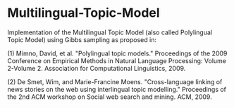 # Multilingual-Topic-Model
Implementation of the Multilingual Topic Model (also called Polylingual Topic Model) using Gibbs sampling as proposed in:

(1) Mimno, David, et al. "Polylingual topic models." Proceedings of the 2009 Conference on Empirical Methods in Natural Language Processing: Volume 2-Volume 2. Association for Computational Linguistics, 2009.

(2) De Smet, Wim, and Marie-Francine Moens. "Cross-language linking of news stories on the web using interlingual topic modelling." Proceedings of the 2nd ACM workshop on Social web search and mining. ACM, 2009.

